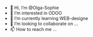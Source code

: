 - 👋 Hi, I’m @Olga-Sophie
- 👀 I’m interested in ODOO
- 🌱 I’m currently learning WEB-designe
- 💞️ I’m looking to collaborate on ...
- 📫 How to reach me ...

<!---
Olga-Sophie/Olga-Sophie is a ✨ special ✨ repository because its `README.md` (this file) appears on your GitHub profile.
You can click the Preview link to take a look at your changes.
--->
